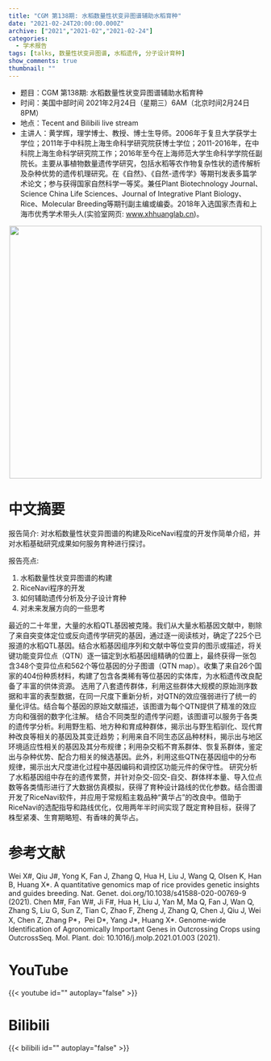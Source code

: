 ```yaml
---
title: "CGM 第138期: 水稻数量性状变异图谱辅助水稻育种"
date: "2021-02-24T20:00:00.000Z"
archive: ["2021","2021-02","2021-02-24"]
categories:
  - 学术报告
tags: [talks, 数量性状变异图谱, 水稻遗传, 分子设计育种]
show_comments: true
thumbnail: ""
---
```


- 题目：CGM 第138期: 水稻数量性状变异图谱辅助水稻育种
- 时间：美国中部时间 2021年2月24日（星期三）6AM（北京时间2月24日8PM）
- 地点：Tecent and Bilibili live stream
- 主讲人：黄学辉，理学博士、教授、博士生导师。2006年于复旦大学获学士学位；2011年于中科院上海生命科学研究院获博士学位；2011-2016年，在中科院上海生命科学研究院工作；2016年至今在上海师范大学生命科学学院任副院长。主要从事植物数量遗传学研究，包括水稻等农作物复杂性状的遗传解析及杂种优势的遗传机理研究。在《自然》、《自然-遗传学》等期刊发表多篇学术论文；参与获得国家自然科学一等奖。兼任Plant Biotechnology Journal、Science China Life Sciences、Journal of Integrative Plant Biology、Rice、Molecular Breeding等期刊副主编或编委。2018年入选国家杰青和上海市优秀学术带头人(实验室网页: www.xhhuanglab.cn)。



<div align="center">
<img src="https://i.loli.net/2021/02/22/tNiHAj7agJOrnI6.jpg" height=500>
</div>


# 中文摘要

报告简介:
对水稻数量性状变异图谱的构建及RiceNavi程度的开发作简单介绍，并对水稻基础研究成果如何服务育种进行探讨。

报告亮点:
1.	水稻数量性状变异图谱的构建
2.	RiceNavi程序的开发
3.	如何辅助遗传分析及分子设计育种
4.	对未来发展方向的一些思考

最近的二十年里，大量的水稻QTL基因被克隆。我们从大量水稻基因文献中，剔除了来自突变体定位或反向遗传学研究的基因，通过逐一阅读核对，确定了225个已报道的水稻QTL基因。结合水稻基因组序列和文献中等位变异的图示或描述，将关键功能变异位点（QTN）逐一锚定到水稻基因组精确的位置上，最终获得一张包含348个变异位点和562个等位基因的分子图谱（QTN map）。收集了来自26个国家的404份种质材料，构建了包含各类稀有等位基因的实体库，为水稻遗传改良配备了丰富的供体资源。
选用了八套遗传群体，利用这些群体大规模的原始测序数据和丰富的表型数据，在同一尺度下重新分析，对QTN的效应强弱进行了统一的量化评估。结合每个基因的原始文献描述，该图谱为每个QTN提供了精准的效应方向和强弱的数字化注解。
结合不同类型的遗传学问题，该图谱可以服务于各类的遗传学分析。利用野生稻、地方种和育成种群体，揭示出与野生稻驯化、现代育种改良等相关的基因及其变迁趋势；利用来自不同生态区品种材料，揭示出与地区环境适应性相关的基因及其分布规律；利用杂交稻不育系群体、恢复系群体，鉴定出与杂种优势、配合力相关的候选基因。此外，利用这些QTN在基因组中的分布规律，揭示出大尺度进化过程中基因编码和调控区功能元件的保守性。
研究分析了水稻基因组中存在的遗传累赘，并针对杂交-回交-自交、群体样本量、导入位点数等各类情形进行了大数据仿真模拟，获得了育种设计路线的优化参数。结合图谱开发了RiceNavi软件，并应用于常规稻主栽品种“黄华占”的改良中。借助于RiceNavi的选配指导和路线优化，仅用两年半时间实现了既定育种目标，获得了株型紧凑、生育期略短、有香味的黄华占。



# 参考文献

Wei X#, Qiu J#, Yong K, Fan J, Zhang Q, Hua H, Liu J, Wang Q, Olsen K, Han B, Huang X*. A quantitative genomics map of rice provides genetic insights and guides breeding. Nat. Genet. doi.org/10.1038/s41588-020-00769-9 (2021).
Chen M#, Fan W#, Ji F#, Hua H, Liu J, Yan M, Ma Q, Fan J, Wan Q, Zhang S, Liu G, Sun Z, Tian C, Zhao F, Zheng J, Zhang Q, Chen J, Qiu J, Wei X, Chen Z, Zhang P*，Pei D*, Yang J*, Huang X*. Genome-wide Identification of Agronomically Important Genes in Outcrossing Crops using OutcrossSeq. Mol. Plant. doi: 10.1016/j.molp.2021.01.003 (2021).

# YouTube

{{< youtube id="" autoplay="false" >}}

# Bilibili

{{< bilibili id="" autoplay="false" >}}

